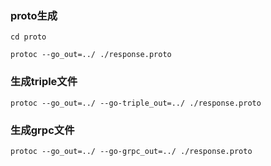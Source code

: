 ### proto生成
```cd proto```

```protoc --go_out=../ ./response.proto```

### 生成triple文件
```protoc --go_out=../ --go-triple_out=../ ./response.proto```

### 生成grpc文件
```protoc --go_out=../ --go-grpc_out=../ ./response.proto```